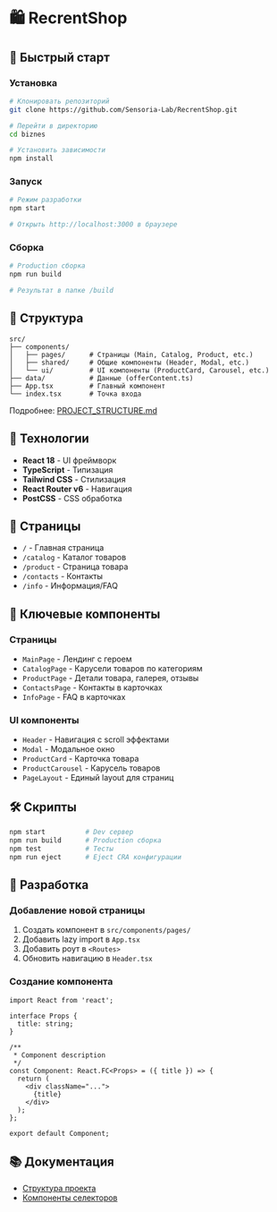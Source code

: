 # 🛍️ RecrentShop


## 🚀 Быстрый старт

### Установка

```bash
# Клонировать репозиторий
git clone https://github.com/Sensoria-Lab/RecrentShop.git

# Перейти в директорию
cd biznes

# Установить зависимости
npm install
```

### Запуск

```bash
# Режим разработки
npm start

# Открыть http://localhost:3000 в браузере
```

### Сборка

```bash
# Production сборка
npm run build

# Результат в папке /build
```

## 📁 Структура

```
src/
├── components/
│   ├── pages/      # Страницы (Main, Catalog, Product, etc.)
│   ├── shared/     # Общие компоненты (Header, Modal, etc.)
│   └── ui/         # UI компоненты (ProductCard, Carousel, etc.)
├── data/           # Данные (offerContent.ts)
├── App.tsx         # Главный компонент
└── index.tsx       # Точка входа
```

Подробнее: [PROJECT_STRUCTURE.md](PROJECT_STRUCTURE.md)

## 🎨 Технологии

- **React 18** - UI фреймворк
- **TypeScript** - Типизация
- **Tailwind CSS** - Стилизация
- **React Router v6** - Навигация
- **PostCSS** - CSS обработка

## 📄 Страницы

- `/` - Главная страница
- `/catalog` - Каталог товаров
- `/product` - Страница товара
- `/contacts` - Контакты
- `/info` - Информация/FAQ

## 🧩 Ключевые компоненты

### Страницы
- `MainPage` - Лендинг с героем
- `CatalogPage` - Карусели товаров по категориям
- `ProductPage` - Детали товара, галерея, отзывы
- `ContactsPage` - Контакты в карточках
- `InfoPage` - FAQ в карточках

### UI компоненты
- `Header` - Навигация с scroll эффектами
- `Modal` - Модальное окно
- `ProductCard` - Карточка товара
- `ProductCarousel` - Карусель товаров
- `PageLayout` - Единый layout для страниц


## 🛠️ Скрипты

```bash
npm start          # Dev сервер
npm run build      # Production сборка
npm test           # Тесты
npm run eject      # Eject CRA конфигурации
```

## 📝 Разработка

### Добавление новой страницы

1. Создать компонент в `src/components/pages/`
2. Добавить lazy import в `App.tsx`
3. Добавить роут в `<Routes>`
4. Обновить навигацию в `Header.tsx`

### Создание компонента

```tsx
import React from 'react';

interface Props {
  title: string;
}

/**
 * Component description
 */
const Component: React.FC<Props> = ({ title }) => {
  return (
    <div className="...">
      {title}
    </div>
  );
};

export default Component;
```

## 📚 Документация

- [Структура проекта](PROJECT_STRUCTURE.md)
- [Компоненты селекторов](src/components/README.md)

